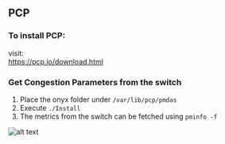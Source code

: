 ## PCP
### To install PCP:
visit:\
https://pcp.io/download.html

### Get Congestion Parameters from the switch
1. Place the onyx folder under `/var/lib/pcp/pmdas`
2. Execute `./Install`
3. The metrics from the switch can be fetched using `pminfo -f`
   
![alt text](https://github.com/niks16/iNet/blob/main/screenshots/pcp_output.png?raw=true)


